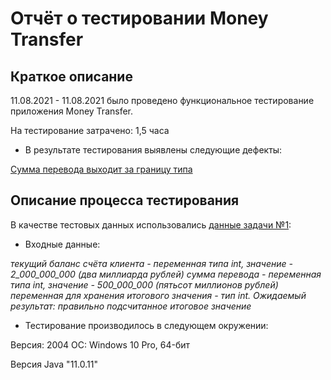 # Отчёт о тестировании Money Transfer
## Краткое описание
11.08.2021 - 11.08.2021 было проведено функциональное тестирование приложения Money Transfer.

На тестирование затрачено: 1,5 часа

* В результате тестирования выявлены следующие дефекты:

[Сумма перевода выходит за границу типа](https://github.com/KiraKoddy/java2.1/issues/1)

## Описание процесса тестирования

В качестве тестовых данных использовались [данные задачи №1](https://github.com/netology-code/javaqa-homeworks/tree/master/programming):

* Входные данные:

 *текущий баланс счёта клиента - переменная типа int, значение - 2_000_000_000 (два миллиарда рублей)
 cумма перевода - переменная типа int, значение - 500_000_000 (пятьсот миллионов рублей)
 переменная для хранения итогового значения - тип int. Ожидаемый результат: правильно подсчитанное итоговое значение*

* Тестирование производилось в следующем окружении:

Версия: 2004 ОС: Windows 10 Pro, 64-бит

Версия Java "11.0.11"
